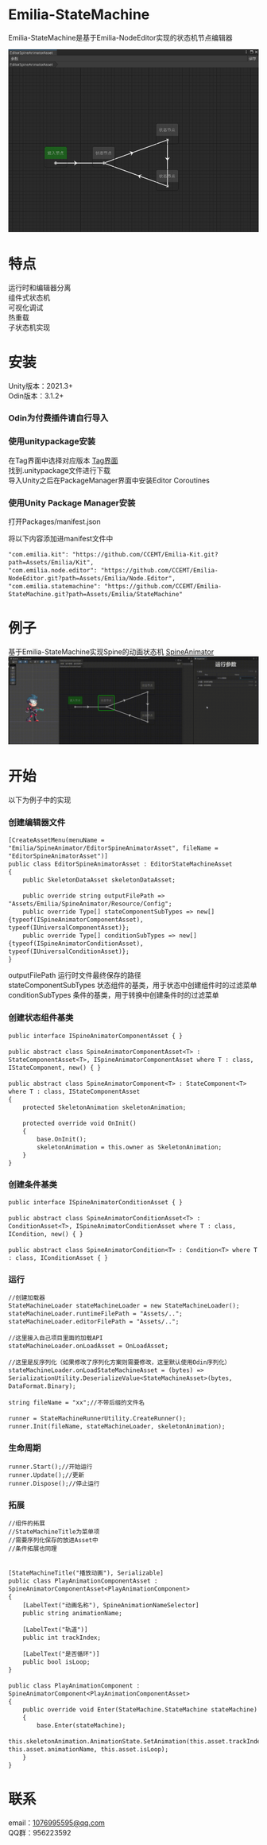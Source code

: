 # Emilia-StateMachine

Emilia-StateMachine是基于Emilia-NodeEditor实现的状态机节点编辑器

![](./doc/stateMachine-image.png)

# 特点

运行时和编辑器分离  
组件式状态机  
可视化调试  
热重载  
子状态机实现  

# 安装
Unity版本：2021.3+  
Odin版本：3.1.2+  

### Odin为付费插件请自行导入

### 使用unitypackage安装  

在Tag界面中选择对应版本  [Tag界面](https://github.com/CCEMT/Emilia-StateMachine/tags)  
找到.unitypackage文件进行下载  
导入Unity之后在PackageManager界面中安装Editor Coroutines  

### 使用Unity Package Manager安装  

打开Packages/manifest.json

将以下内容添加进manifest文件中

~~~
"com.emilia.kit": "https://github.com/CCEMT/Emilia-Kit.git?path=Assets/Emilia/Kit",
"com.emilia.node.editor": "https://github.com/CCEMT/Emilia-NodeEditor.git?path=Assets/Emilia/Node.Editor",
"com.emilia.statemachine": "https://github.com/CCEMT/Emilia-StateMachine.git?path=Assets/Emilia/StateMachine"
~~~

# 例子

基于Emilia-StateMachine实现Spine的动画状态机 [SpineAnimator](https://github.com/CCEMT/Emilia-SpineAnimator)  
![](./doc/spineAnimator.gif)

# 开始

以下为例子中的实现

### 创建编辑器文件

~~~
[CreateAssetMenu(menuName = "Emilia/SpineAnimator/EditorSpineAnimatorAsset", fileName = "EditorSpineAnimatorAsset")]
public class EditorSpineAnimatorAsset : EditorStateMachineAsset
{
    public SkeletonDataAsset skeletonDataAsset;
        
    public override string outputFilePath => "Assets/Emilia/SpineAnimator/Resource/Config";
    public override Type[] stateComponentSubTypes => new[] {typeof(ISpineAnimatorComponentAsset), typeof(IUniversalComponentAsset)};
    public override Type[] conditionSubTypes => new[] {typeof(ISpineAnimatorConditionAsset), typeof(IUniversalConditionAsset)};
}

~~~

outputFilePath 运行时文件最终保存的路径  
stateComponentSubTypes 状态组件的基类，用于状态中创建组件时的过滤菜单  
conditionSubTypes 条件的基类，用于转换中创建条件时的过滤菜单  

### 创建状态组件基类

~~~
public interface ISpineAnimatorComponentAsset { }

public abstract class SpineAnimatorComponentAsset<T> : StateComponentAsset<T>, ISpineAnimatorComponentAsset where T : class, IStateComponent, new() { }

public abstract class SpineAnimatorComponent<T> : StateComponent<T> where T : class, IStateComponentAsset
{
    protected SkeletonAnimation skeletonAnimation;

    protected override void OnInit()
    {
        base.OnInit();
        skeletonAnimation = this.owner as SkeletonAnimation;
    }
}
~~~

### 创建条件基类

~~~
public interface ISpineAnimatorConditionAsset { }

public abstract class SpineAnimatorConditionAsset<T> : ConditionAsset<T>, ISpineAnimatorConditionAsset where T : class, ICondition, new() { }

public abstract class SpineAnimatorCondition<T> : Condition<T> where T : class, IConditionAsset { }
~~~


### 运行

~~~
//创建加载器
StateMachineLoader stateMachineLoader = new StateMachineLoader();
stateMachineLoader.runtimeFilePath = "Assets/..";
stateMachineLoader.editorFilePath = "Assets/..";

//这里接入自己项目里面的加载API
stateMachineLoader.onLoadAsset = OnLoadAsset;

//这里是反序列化（如果修改了序列化方案则需要修改，这里默认使用Odin序列化）
stateMachineLoader.onLoadStateMachineAsset = (bytes) => SerializationUtility.DeserializeValue<StateMachineAsset>(bytes, DataFormat.Binary);

string fileName = "xx";//不带后缀的文件名

runner = StateMachineRunnerUtility.CreateRunner();
runner.Init(fileName, stateMachineLoader, skeletonAnimation);
~~~

### 生命周期
~~~
runner.Start();//开始运行
runner.Update();//更新
runner.Dispose();//停止运行
~~~

### 拓展

~~~
//组件的拓展
//StateMachineTitle为菜单项
//需要序列化保存的放进Asset中
//条件拓展也同理


[StateMachineTitle("播放动画"), Serializable]
public class PlayAnimationComponentAsset : SpineAnimatorComponentAsset<PlayAnimationComponent>
{
    [LabelText("动画名称"), SpineAnimationNameSelector]
    public string animationName;

    [LabelText("轨道")]
    public int trackIndex;

    [LabelText("是否循环")]
    public bool isLoop;
}

public class PlayAnimationComponent : SpineAnimatorComponent<PlayAnimationComponentAsset>
{
    public override void Enter(StateMachine.StateMachine stateMachine)
    {
        base.Enter(stateMachine);
        this.skeletonAnimation.AnimationState.SetAnimation(this.asset.trackIndex, this.asset.animationName, this.asset.isLoop);
    }
}
~~~


# 联系

email：1076995595@qq.com  
QQ群：956223592  
